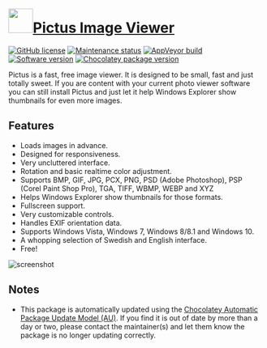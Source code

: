# [<img src="https://cdn.jsdelivr.net/gh/dgalbraith/chocolatey-packages@85fbad928f7a769e4ac72266ceb44bd68633fe8c/icons/pictus.png" width="48" height="48" />Pictus Image Viewer](https://chocolatey.org/packages/pictus)

[![GitHub license](https://img.shields.io/github/license/poppeman/Pictus)](https://github.com/poppeman/Pictus/blob/master/LICENSE)
[![Maintenance status](https://img.shields.io/badge/maintained%3F-yes-green.svg)](https://gitHub.com/dgalbraith/chocolatey-packages/graphs/commit-activity)
[![AppVeyor build](https://img.shields.io/appveyor/ci/dgalbraith/chocolatey-packages)](https://ci.appveyor.com/project/dgalbraith/chocolatey-packages)
[![Software version](https://img.shields.io/badge/Source-1.6.0-blue.svg)](https://github.com/poppeman/Pictus/releases/tag/v1.6.0)
[![Chocolatey package version](https://img.shields.io/chocolatey/v/pictus?label=Chocolatey)](https://chocolatey.org/packages/pictus)

Pictus is a fast, free image viewer. It is designed to be small, fast and just totally sweet. If you are content with your current photo viewer software you can still install Pictus and just let it help Windows Explorer show thumbnails for even more images.

## Features

* Loads images in advance.
* Designed for responsiveness.
* Very uncluttered interface.
* Rotation and basic realtime color adjustment.
* Supports BMP, GIF, JPG, PCX, PNG, PSD (Adobe Photoshop), PSP (Corel Paint Shop Pro), TGA, TIFF, WBMP, WEBP and XYZ
* Helps Windows Explorer show thumbnails for those formats.
* Fullscreen support.
* Very customizable controls.
* Handles EXIF orientation data.
* Supports Windows Vista, Windows 7, Windows 8/8.1 and Windows 10.
* A whopping selection of Swedish and English interface.
* Free!

![screenshot](https://cdn.jsdelivr.net/gh/dgalbraith/chocolatey-packages@85fbad928f7a769e4ac72266ceb44bd68633fe8c/automatic/pictus/screenshot.png)

## Notes

* This package is automatically updated using the [Chocolatey Automatic Package Update Model (AU)](https://github.com/majkinetor/au/blob/master/README.md).
  If you find it is out of date by more than a day or two, please contact the maintainer(s) and let them know the package is no longer updating correctly.
